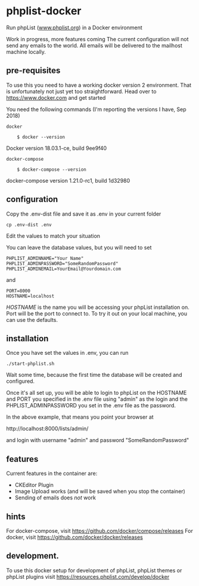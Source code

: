# phplist-docker

Run phpList (www.phplist.org) in a Docker environment

Work in progress, more features coming
The current configuration will not send any emails to the world. All
emails will be delivered to the mailhost machine locally.

## pre-requisites

To use this you need to have a working docker version 2 environment. 
That is unfortunately not just yet too straightforward. 
Head over to https://www.docker.com and get started

You need the following commands (I'm reporting the versions I have, Sep 2018)
    
    docker
    
        $ docker --version
Docker version 18.03.1-ce, build 9ee9f40

    docker-compose 
    
        $ docker-compose --version
docker-compose version 1.21.0-rc1, build 1d32980

## configuration 

Copy the .env-dist file and save it as .env in your current folder

    cp .env-dist .env
   
Edit the values to match your situation

You can leave the database values, but you will need to set
    
```properties
PHPLIST_ADMINNAME="Your Name"
PHPLIST_ADMINPASSWORD="SomeRandomPassword"
PHPLIST_ADMINEMAIL=YourEmail@Yourdomain.com
```

and
    
```properties
PORT=8000
HOSTNAME=localhost
```
    
*HOSTNAME* is the name you will be accessing your phpList installation on. Port will be
the port to connect to. To try it out on your local machine, you can use the defaults.

## installation

Once you have set the values in .env, you can run

    ./start-phplist.sh
    
Wait some time, because the first time the database will be created and configured.

Once it's all set up, you will be able to login to phpList on the HOSTNAME and PORT 
you specified in the .env file using "admin" as the login and the PHPLIST_ADMINPASSWORD
you set in the .env file as the password.

In the above example, that means you point your browser at

http://localhost:8000/lists/admin/

and login with username "admin" and password "SomeRandomPassword"


## features

Current features in the container are:

- CKEditor Plugin
- Image Upload works (and will be saved when you stop the container)
- Sending of emails does *not* work


## hints

For docker-compose, visit https://github.com/docker/compose/releases
For docker, visit https://github.com/docker/docker/releases


## development.

To use this docker setup for development of phpList, phpList themes or phpList plugins visit https://resources.phplist.com/develop/docker
